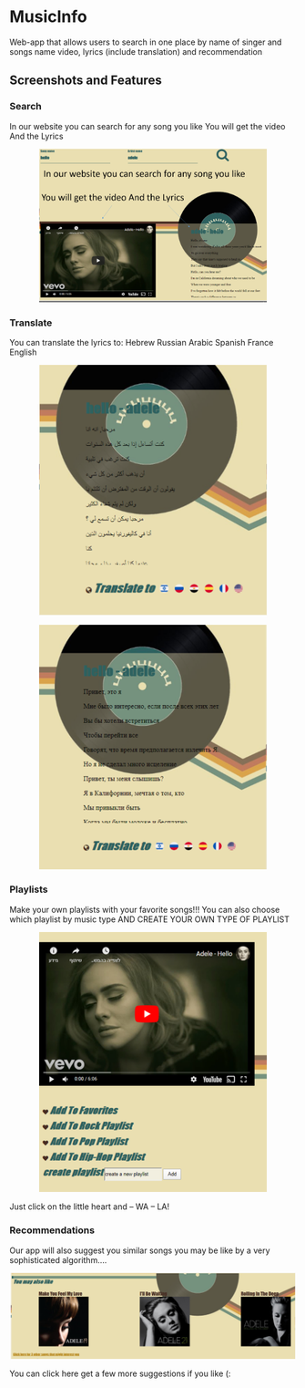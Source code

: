 # MusicInfo
Web-app that allows users to search in one place by name of singer and songs name video, lyrics (include translation) and recommendation

## Screenshots and Features

### Search
In our website you can search for any song you like
You will get the video And the Lyrics
<p align="center"><img src="1-search.PNG" width="400" /></p>

### Translate
You can translate
the lyrics to:
Hebrew
Russian
Arabic
Spanish
France
English

<p align="center"><img src="2-1-translate.PNG" width="400" /></p>
<p align="center"><img src="2-2-translate.PNG" width="400" /></p>

### Playlists
Make your own playlists with your favorite songs!!!
You can also choose which playlist by music type
AND CREATE YOUR OWN TYPE OF PLAYLIST
<p align="center"><img src="3-playlists.PNG" width="400" /></p>
Just click on the little heart and – WA – LA!

### Recommendations 
Our app will also suggest you similar songs you may be like by a very sophisticated algorithm….
<p align="center"><img src="4-recomendations.PNG" width="500" /></p>
You can click here get a few more suggestions if you like (:

